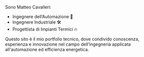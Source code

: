 Sono Matteo Cavalleri:
- Ingegnere dell’Automazione 🦾​
- Ingegnere Industriale 🛠️ 
- Progettista di Impianti Termici 🔥​

Questo sito è il mio portfolio tecnico, dove condivido conoscenza, esperienza e innovazione nel campo dell’ingegneria applicata all'automazione ed efficienza energetica.
